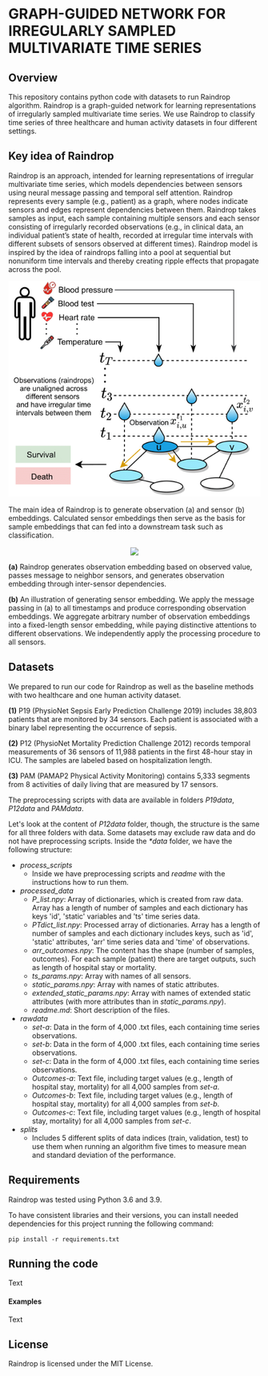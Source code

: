 # GRAPH-GUIDED NETWORK FOR IRREGULARLY SAMPLED MULTIVARIATE TIME SERIES

## Overview

This repository contains python code with datasets to run Raindrop algorithm. Raindrop is a 
graph-guided network for learning representations of 
irregularly sampled multivariate time series. 
We use Raindrop to classify time series of three healthcare and 
human activity datasets in four different settings. 


## Key idea of Raindrop

Raindrop is an approach, intended for learning representations of irregular multivariate time series, 
which models dependencies between sensors using neural message passing and temporal self attention.
Raindrop represents every sample (e.g., patient) as a graph, where nodes indicate
sensors and edges represent dependencies between them. 
Raindrop takes samples as input, each sample
containing multiple sensors and each sensor consisting of
irregularly recorded observations (e.g., in clinical data, an
individual patient’s state of health, recorded at irregular
time intervals with different subsets of sensors observed
at different times). Raindrop model is inspired by the
idea of raindrops falling into a pool at sequential but nonuniform
time intervals and thereby creating ripple effects
that propagate across the pool.

![Raindrop idea](images/fig1.png "Idea of Raindrop.")

The main idea of Raindrop is to generate observation (a) and sensor (b) embeddings. Calculated sensor
embeddings then serve as the basis for sample embeddings that can fed into a downstream task 
such as classification. 

<p align="center">
<img src="https://github.com/mims-harvard/Raindrop/images/fig3.png" width="800" align="center">
</p>

**(a)** Raindrop generates observation embedding based on observed value, passes
message to neighbor sensors, and generates observation embedding through inter-sensor dependencies. 

**(b)** An illustration of generating sensor embedding. We apply the message
passing in (a) to all timestamps and produce corresponding observation embeddings. 
We aggregate arbitrary number of observation embeddings into a fixed-length sensor embedding,
while paying distinctive attentions to different observations. 
We independently apply the processing procedure to all sensors.


## Datasets

We prepared to run our code for Raindrop as well as the baseline methods with two healthcare and 
one human activity dataset.

**(1)** P19 (PhysioNet Sepsis Early Prediction Challenge 2019) includes 38,803 patients that are monitored by 34 sensors. Each patient is associated with a
binary label representing the occurrence of sepsis. 

**(2)** P12 (PhysioNet Mortality Prediction Challenge 2012) records temporal measurements 
of 36 sensors of 11,988 patients in the first 48-hour stay in ICU. 
The samples are labeled based on hospitalization length. 

**(3)** PAM (PAMAP2 Physical Activity Monitoring) contains 5,333 segments from 8 activities 
of daily living that are measured by 17 sensors.

The preprocessing scripts with data are available in folders *P19data*, 
*P12data* and *PAMdata*. 

Let's look at the content of *P12data* folder, though, 
the structure is the same for all three folders with data. 
Some datasets may exclude raw data and do not have preprocessing scripts.
Inside the *\*data* folder, we have the following structure:

- *process_scripts*
    - Inside we have preprocessing scripts and *readme* with the instructions how to run them.
- *processed_data*
    - *P\_list.npy*: Array of dictionaries, which is created from raw data. Array has a length of 
    number of samples and each dictionary has keys 'id', 'static' variables and 'ts' time series data.
    - *PTdict\_list.npy*: Processed array of dictionaries. Array has a length of number of samples and 
    each dictionary includes keys, such as 'id', 'static' attributes, 'arr' time series data 
    and 'time' of observations.    
    - *arr\_outcomes.npy*: The content has the shape (number of samples, outcomes). 
    For each sample (patient) there are target outputs, such as length of hospital stay or mortality.
    - *ts\_params.npy*: Array with names of all sensors.
    - *static\_params.npy*: Array with names of static attributes.
    - *extended\_static\_params.npy*: Array with names of extended static attributes 
    (with more attributes than in *static\_params.npy*).
    - *readme.md*: Short description of the files.
- *rawdata*
    - *set-a*: Data in the form of 4,000 .txt files, each containing time series observations. 
    - *set-b*: Data in the form of 4,000 .txt files, each containing time series observations.
    - *set-c*: Data in the form of 4,000 .txt files, each containing time series observations.
    - *Outcomes-a*: Text file, including target values (e.g., length of hospital stay, mortality) for all 4,000 samples from *set-a*.
    - *Outcomes-b*: Text file, including target values (e.g., length of hospital stay, mortality) for all 4,000 samples from *set-b*.
    - *Outcomes-c*: Text file, including target values (e.g., length of hospital stay, mortality) for all 4,000 samples from *set-c*.
- *splits*
    - Includes 5 different splits of data indices (train, validation, test) to use them 
    when running an algorithm five times to measure mean and standard deviation of the performance.


## Requirements

Raindrop was tested using Python 3.6 and 3.9.

To have consistent libraries and their versions, you can install needed dependencies 
for this project running the following command:

```
pip install -r requirements.txt
```



## Running the code

Text

#### Examples

Text


## License

Raindrop is licensed under the MIT License.




<!---
Here we show all datasets (P19, P12, and PAM) used in our work,  and implementation codes for the proposed Raindrop model and all baselines. Some data files are not uploaded here due to size limitations, we will add downloadable links later.

We will also add more details including descriptions of datasets and scripts, configuration, instruction for regenerating our results, miscellaneous, etc.
-->


